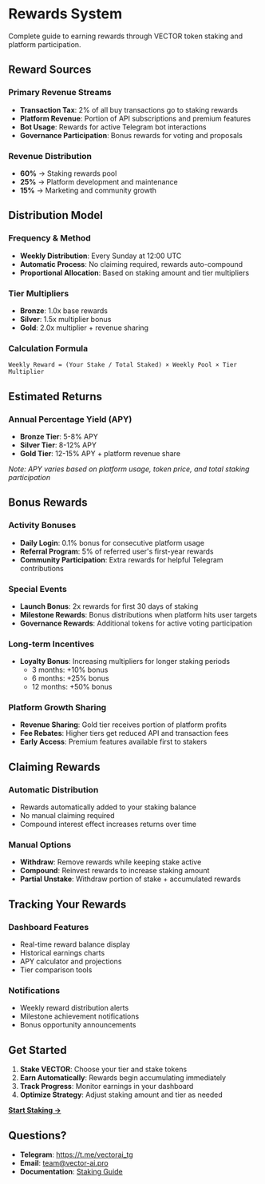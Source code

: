 # Rewards System

Complete guide to earning rewards through VECTOR token staking and platform participation.

## **Reward Sources**

### Primary Revenue Streams
- **Transaction Tax**: 2% of all buy transactions go to staking rewards
- **Platform Revenue**: Portion of API subscriptions and premium features
- **Bot Usage**: Rewards for active Telegram bot interactions
- **Governance Participation**: Bonus rewards for voting and proposals

### Revenue Distribution
- **60%** → Staking rewards pool
- **25%** → Platform development and maintenance
- **15%** → Marketing and community growth

## **Distribution Model**

### Frequency & Method
- **Weekly Distribution**: Every Sunday at 12:00 UTC
- **Automatic Process**: No claiming required, rewards auto-compound
- **Proportional Allocation**: Based on staking amount and tier multipliers

### Tier Multipliers
- **Bronze**: 1.0x base rewards
- **Silver**: 1.5x multiplier bonus
- **Gold**: 2.0x multiplier + revenue sharing

### Calculation Formula
```
Weekly Reward = (Your Stake / Total Staked) × Weekly Pool × Tier Multiplier
```

## **Estimated Returns**

### Annual Percentage Yield (APY)
- **Bronze Tier**: 5-8% APY
- **Silver Tier**: 8-12% APY
- **Gold Tier**: 12-15% APY + platform revenue share

*Note: APY varies based on platform usage, token price, and total staking participation*

## **Bonus Rewards**

### Activity Bonuses
- **Daily Login**: 0.1% bonus for consecutive platform usage
- **Referral Program**: 5% of referred user's first-year rewards
- **Community Participation**: Extra rewards for helpful Telegram contributions

### Special Events
- **Launch Bonus**: 2x rewards for first 30 days of staking
- **Milestone Rewards**: Bonus distributions when platform hits user targets
- **Governance Rewards**: Additional tokens for active voting participation

### Long-term Incentives
- **Loyalty Bonus**: Increasing multipliers for longer staking periods
  - 3 months: +10% bonus
  - 6 months: +25% bonus
  - 12 months: +50% bonus

### Platform Growth Sharing
- **Revenue Sharing**: Gold tier receives portion of platform profits
- **Fee Rebates**: Higher tiers get reduced API and transaction fees
- **Early Access**: Premium features available first to stakers

## **Claiming Rewards**

### Automatic Distribution
- Rewards automatically added to your staking balance
- No manual claiming required
- Compound interest effect increases returns over time

### Manual Options
- **Withdraw**: Remove rewards while keeping stake active
- **Compound**: Reinvest rewards to increase staking amount
- **Partial Unstake**: Withdraw portion of stake + accumulated rewards

## **Tracking Your Rewards**

### Dashboard Features
- Real-time reward balance display
- Historical earnings charts
- APY calculator and projections
- Tier comparison tools

### Notifications
- Weekly reward distribution alerts
- Milestone achievement notifications
- Bonus opportunity announcements

## **Get Started**

1. **Stake VECTOR**: Choose your tier and stake tokens
2. **Earn Automatically**: Rewards begin accumulating immediately
3. **Track Progress**: Monitor earnings in your dashboard
4. **Optimize Strategy**: Adjust staking amount and tier as needed

**[Start Staking →](staking.md)**

## **Questions?**

- **Telegram**: https://t.me/vectorai_tg
- **Email**: team@vector-ai.pro
- **Documentation**: [Staking Guide](staking.md)
